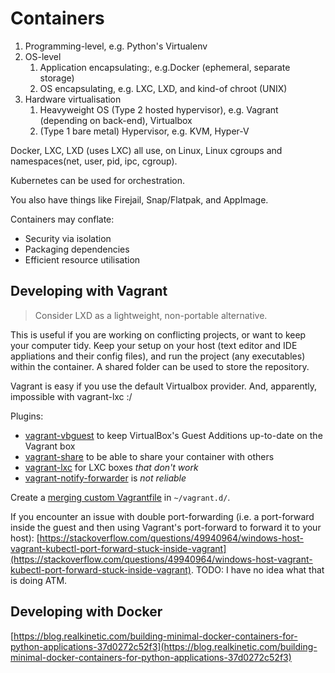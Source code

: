 # Containers

1. Programming-level, e.g. Python's Virtualenv
2. OS-level
   1. Application encapsulating:, e.g.Docker \(ephemeral, separate storage\)
   2. OS encapsulating, e.g. LXC, LXD, and kind-of chroot \(UNIX\)
3. Hardware virtualisation
   1. Heavyweight OS \(Type 2 hosted hypervisor\), e.g. Vagrant \(depending on back-end\), Virtualbox
   2. \(Type 1 bare metal\) Hypervisor, e.g. KVM, Hyper-V

Docker, LXC, LXD \(uses LXC\) all use, on Linux, Linux cgroups and namespaces\(net, user, pid, ipc, cgroup\).

Kubernetes can be used for orchestration.

You also have things like Firejail, Snap/Flatpak, and AppImage.

Containers may conflate:

* Security via isolation
* Packaging dependencies
* Efficient resource utilisation

## Developing with Vagrant

> Consider LXD as a lightweight, non-portable alternative.

This is useful if you are working on conflicting projects, or want to keep your computer tidy. Keep your setup on your host \(text editor and IDE appliations and their config files\), and run the project \(any executables\) within the container. A shared folder can be used to store the repository.

Vagrant is easy if you use the default Virtualbox provider. And, apparently, impossible with vagrant-lxc :/

Plugins:

* [vagrant-vbguest](https://github.com/dotless-de/vagrant-vbguest) to keep VirtualBox's Guest Additions up-to-date on the Vagrant box
* [vagrant-share](https://www.vagrantup.com/docs/share/) to be able to share your container with others
* [vagrant-lxc](https://github.com/fgrehm/vagrant-lxc/) for LXC boxes _that don't work_
* [vagrant-notify-forwarder](https://github.com/mhallin/vagrant-notify-forwarder/) is _not reliable_

Create a [merging custom Vagrantfile](https://www.vagrantup.com/docs/vagrantfile/) in `~/vagrant.d/`.

If you encounter an issue with double port-forwarding \(i.e. a port-forward inside the guest and then using Vagrant's port-forward to forward it to your host\): [https://stackoverflow.com/questions/49940964/windows-host-vagrant-kubectl-port-forward-stuck-inside-vagrant](https://stackoverflow.com/questions/49940964/windows-host-vagrant-kubectl-port-forward-stuck-inside-vagrant). TODO: I have no idea what that is doing ATM.

## Developing with Docker

[https://blog.realkinetic.com/building-minimal-docker-containers-for-python-applications-37d0272c52f3](https://blog.realkinetic.com/building-minimal-docker-containers-for-python-applications-37d0272c52f3)

